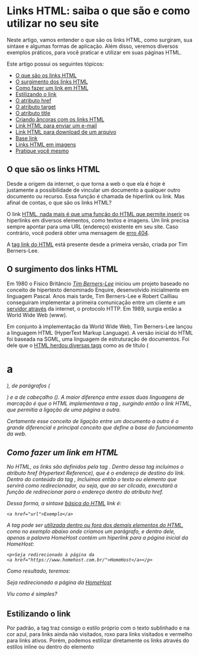 # Links HTML: saiba o que são e como utilizar no seu site

Neste artigo, vamos entender o que são os links HTML, como surgiram, sua sintaxe e algumas formas de aplicação. Além disso, veremos diversos exemplos práticos, para você praticar e utilizar em suas páginas HTML.

Este artigo possui os seguintes tópicos:

- [O que são os links HTML](https://www.homehost.com.br/blog/tutoriais/links-html/#topico1)
- [O surgimento dos links HTML](https://www.homehost.com.br/blog/tutoriais/links-html/#topico2)
- [Como fazer um link em HTML](https://www.homehost.com.br/blog/tutoriais/links-html/#topico3)
- [Estilizando o link](https://www.homehost.com.br/blog/tutoriais/links-html/#topico4)
- [O atributo href](https://www.homehost.com.br/blog/tutoriais/links-html/#topico5)
- [O atributo target](https://www.homehost.com.br/blog/tutoriais/links-html/#topico6)
- [O atributo title](https://www.homehost.com.br/blog/tutoriais/links-html/#topico7)
- [Criando âncoras com os links HTML](https://www.homehost.com.br/blog/tutoriais/links-html/#topico8)
- [Link HTML para enviar um e-mail](https://www.homehost.com.br/blog/tutoriais/links-html/#topico9)
- [Link HTML para download de um arquivo](https://www.homehost.com.br/blog/tutoriais/links-html/#topico10)
- [Base link](https://www.homehost.com.br/blog/tutoriais/links-html/#topico11)
- [Links HTML em imagens](https://www.homehost.com.br/blog/tutoriais/links-html/#topico12)
- [Pratique você mesmo](https://www.homehost.com.br/blog/tutoriais/links-html/#topico13)



## O que são os links HTML

Desde a origem da internet, o que torna a web o que ela é hoje é justamente a possibilidade de vincular um documento a qualquer outro documento ou recurso. Essa função é chamada de hiperlink ou link. Mas afinal de contas, o que são os links HTML?

O link [HTML, nada mais é que uma função do HTML que permite inserir](https://www.homehost.com.br/blog/criar-sites/html-div/) os hiperlinks em diversos elementos, como textos e imagens. Um link precisa sempre apontar para uma URL (endereço) existente em seu site. Caso contrário, você poderá obter uma mensagem de [erro 404](https://www.homehost.com.br/blog/internet/erro-404-not-found/).

A [tag link do HTML](https://www.homehost.com.br/blog/criar-sites/tags-html/) está presente desde a primeira versão, criada por Tim Berners-Lee.

## O surgimento dos links HTML

Em 1980 o Fisico Britâncio [*Tim Berners-Lee*](https://www.internethalloffame.org//official-biography-tim-berners-lee) iniciou um projeto baseado no conceito de hipertexto denominado Enquire, desenvolvido inicialmente em linguagem Pascal. Anos mais tarde, Tim Berners-Lee e Robert Cailliau conseguiram implementar a primeira comunicação entre um cliente e um [servidor através](https://www.homehost.com.br/blog/criar-sites/servidor-web/) da internet, o protocolo HTTP. Em 1989, surgia então a World Wide Web (www).

Em conjunto à implementação da World Wide Web, Tim Berners-Lee lançou a linguagem HTML (HyperText Markup Language). A versão inicial do HTML foi baseada na SGML, uma linguagem de estruturação de documentos. Foi dele que o [HTML herdou diversas tags](https://www.homehost.com.br/blog/criar-sites/tags-html/) como as de título (<h1> a <h6>), de parágrafos (<p>) e a de cabeçalho (<head>). A maior diferença entre essas duas linguagens de marcação é que o HTML implementava a tag <a>, surgindo então o link HTML, que permitia a ligação de uma página a outra.

Certamente esse conceito de ligação entre um documento a outro é o grande diferencial e principal conceito que define a base do funcionamento da web.

## Como fazer um link em HTML

No HTML, os links são definidos pela tag <a>. Dentro dessa tag incluímos o atributo href (Hypertext Reference), que é o endereço de destino do link. Dentro do conteúdo da tag <a>, incluímos então o texto ou elemento que servirá como redirecionador, ou seja, que ao ser clicado, executará a função de redirecionar para o endereço dentro do atributo href.

Dessa forma, a sintaxe [básica do HTML](https://www.homehost.com.br/blog/criar-sites/html-basico/) link é:

```
<a href="url">Exemplo</a>
```

A tag <a> pode ser [utilizada dentro ou fora dos demais elementos do HTML](https://www.homehost.com.br/blog/criar-sites/html-css/), como no exemplo abaixo onde criamos um parágrafo, e dentro dele, apenas a palavra HomeHost contém um hiperlink para a página inicial da HomeHost:

```
<p>Seja redirecionado à página da 
<a href="https://www.homehost.com.br/">HomeHost</a></p>
```

Como resultado, teremos:

Seja redirecionado a página da [HomeHost](https://www.homehost.com.br/)

Viu como é simples?

## Estilizando o link

Por padrão, a tag <a> traz consigo o estilo próprio com o texto sublinhado e na cor azul, para links ainda não visitados, roxo para links visitados e vermelho para links ativos. Porém, podemos estilizar diretamente os links através do estilos inline ou dentro do elemento <style>. Dessa forma, podemos reiniciar o estilo da tag apenas aplicando “text-decoration:none”. Também podemos utilizar as pseudo classes do CSS. Você pode aprender mais neste outro artigo sobre a [tabela de cores HTML](https://www.homehost.com.br/blog/tutoriais/tabela-de-cores-html/).

Vejamos um exemplo de estilização CSS:

```
<style>
/*Link não visitado */
a:link {
  color: green;
  text-decoration: none;
}

/*Link já visitado*/
a:visited {
  color: blue;
  text-decoration: none;
}

/*Quando o mouse passa por cima*/
a:hover {
  color: pink;
  text-decoration: none;
}

/*Link ativo/selecionado*/
a:active {
  color: yellow;
  text-decoration: none;
}
</style>
```

Também poderíamos atribuir um estilo único para o elemento <a>, fazendo com que, independente da condição, ele receberia o mesmo estilo. Veja o exemplo a seguir:

```
<!DOCTYPE html>
<html>
<head>
<style>
    a{
        text-decoration: none;
        background-color: yellow;
        color: red;
        border: 1px solid blue
        padding:3px 5px;
    }
</style>
</head>

<body>
    <a href="">
        Meu link personalizado
    </a>
</body>
<html>
```

Com o código acima, aplicamos uma borda azul, um fundo na cor amarela e a cor vermelha para o texto. Aplicamos também um *padding* (espaçamento). Portanto, perceba que poderíamos aplicar qualquer propriedade para a tag <a>. Isso acontece pois o mesmo tem como padrão de display bloco. Portanto, vejamos resultado do código acima:

[Meu link personalizado](https://www.homehost.com.br/#)

## O atributo href

Através do atributo principal da tag <a>, o href=””, podemos redirecionar o usuário a outro documento ou recurso. Existem três diferentes tipos de links utilizados para redirecionamento dentro do href. Um link pode ser:

- interno: redireciona para um elemento existente dentro da mesma página;
- local: utilizados para páginas contendo o mesmo domínio, ou seja, entre páginas do mesmo site;
- global: utilizados para páginas de outros domínios, ou seja, fora do site.

Veja abaixo alguns exemplos de como podem ser utilizados:

```
Interno - <a href="#contato">Contato</a>
Redirecionará ao elemento âncora contato.

Local - <a href="../pages/pagina2.html">Pagina 2</a>
Redirecionará ao arquivo pagina2.html pertencente à pasta pages.

Global - <a href="http://www.google.com/">Google</a>
Redirecionará à pagina inicial do Google
```



## O atributo target

Além do atributo href, também podemos incluir o atributo target dentro da tag <a>. Esse atributo informa ao navegador como o redirecionamento deverá ocorrer, abrindo a página na mesma janela/aba do navegador ou abrindo uma nova janela/aba.

Os atributos target são:

- _blank: abre a página em uma nova janela/aba;
- _self: abre a página na mesma janela;
- _parent: abre a página na mesma janela do link;
- _top: cancela todos os demais frames e abre a nova página no mesmo navegador.

Com isso, veja o exemplo a seguir onde ao clicar no link, abrirá uma nova aba do navegador com a página inicial da HomeHost:

```
<a href="https://www.homehost.com.br/" target="_blank">
Página inicial da HomeHost</a>
```

Nesse exemplo temos o resultado:

[Página inicial da HomeHost](https://www.homehost.com.br/)



## O atributo title

O atributo title permite escrever um texto que aparecerá apenas quando passarmos o mouse por cima do link. Portanto, é um atributo importante que nos permite digitar informações úteis suplementares sobre o link, como o tipo de informação que a página contém ou avisos.

Veja um exemplo de como podemos utilizar esse atributo.

```
<a href="" title="Exemplo de como funciona o atributo title">
Confira como funciona o atributo title!
</a>
```

Com esse código, nosso resultado será:

Confira como funciona o atributo title!



## Criando âncoras com os links HTML

Conforme o que foi explicado no tópico “O atributo href”, uma das possibilidades de utilizar o link HTML é através do redirecionamento interno, processo que também é conhecido como âncora. Para isso, utilizamos a tag <a> para linkar duas seções da mesma página. Além disso, podemos nomear a seção ou atribuir um ID a um determinado elemento, e assim, através da âncora, acontecerá o redirecionamento ao elemento.

Um ótimo exemplo de utilização desse processo, se encontra no inicio desse artigo: ao clicar nos links de qualquer um dos tópicos, você é redirecionado para essa posição! Este recurso também é muito utilizado dentro de menus de páginas únicas e landing pages.

Confira o exemplo a seguir, utilizando como base o seguinte código:

```
<h1>Texto 1 de exemplo<a name="text1"></a></h1>
<h2>Texto 2 de exemplo<a name="text2"></a></h2>
<h2>Texto 3 de exemplo<a name="text3"></a></h2>
```

Agora vamos criar os links que ao serem clicados realizarão o redirecionamento para a posição do text1, do text2 e do text3:

```
<a href="#text1">Esse link leva ao Texto 1 de exemplo</a>
<a href="#text2">Esse link leva ao Texto 2 de exemplo</a>
<a href="#text3">Esse link leva ao Texto 3 de exemplo</a>
```

Confira os exemplos que deixamos para você testar essa funcionalidade:

[Redirecionar para o topo do artigo](https://www.homehost.com.br/blog/tutoriais/links-html/#topo)
[Redirecionar para o final do artigo](https://www.homehost.com.br/blog/tutoriais/links-html/#final)

## Link HTML de e-mail

Atualmente, o HTML é capaz de criar um link que redireciona para o envio de e-mail. [Para criar](https://www.homehost.com.br/blog/criar-sites/4-motivos-para-criar-site-com-homehost/) essa função, basta colocar dentro do atributo href o “mailto:” e separados por uma interrogação “?”, o “subject=”. O “mailto” deve conter o endereço ao qual será enviado o e-mail, o “subject=” nada mais é que o assunto. Vejamos então o exemplo abaixo:

```
<p><a href="mailto:exemplo@examplo.com?subject=Assunto" >Clique aqui</a>
para enviar um e-mail.</p>
```

O resultado dessa linha de código é:

[Clique aqui](mailto:exemplo@examplo.com?subject=Assunto) para enviar um e-mail.

Posteriormente, ainda podemos acrescentar um texto pré-estabelecido para o corpo do e-mail. Para isso acrescentamos ao código o “body=”

```
<p><a href="mailto:exemplo@examplo.com?subject=Assunto&body=Digite sua mensagem">
Clique aqui</a> para enviar um e-mail.</p>
```

Dessa forma, o resultado fica da seguinte forma:

[Clique aqui](mailto:exemplo@examplo.com?subject=Assunto&body=Digite sua mensagem) para enviar um e-mail.

No exemplo utilizado anteriormente, incluímos a função de link em texto, porém, essa função é muito bem aproveitada quando [inserida em imagens](https://www.homehost.com.br/blog/criar-sites/html-img/) ou ícones. Atenção, para que essa forma de link funcione, é necessário ter um [software de e-mail configurado](https://www.homehost.com.br/blog/contas-de-email/outlook-configurar-email-iphone-android/) em seu PC ou celular.

## Link HTML e o atributo download



Anteriormente, vimos que é possível utilizar dentro do href uma url global, e com isso temos diversas possibilidades de utilizar os hiperlinks. Uma dessas possibilidades é utilizar uma url que redirecione para o download de um arquivo. Apenas com o atributo href, o download irá abrir normalmente, porém é muito recomendável utilizar o atributo download. Com esse atributo, podemos definir um nome padrão para o arquivo que será baixado.

Vejamos o exemplo a seguir:

```
<a href="urldodownload"
   download="nomedoarquivo.exe">
  Faça o download do Firefox 39 para Windows
</a>
```

Separamos o seguinte exemplo para vocês, o nome do download está como padrão exemplo.zip:
[Faça o download aqui](https://www.homehost.com.br/blog/wp-content/uploads/2019/07/teste.zip)

## Base link

Caso algum link utilizado possua um destino que não existe mais ou não funcione, podemos utilizar um base link para redirecionar o usuário a um endereço específico. Com este objetivo, acrescente a tag <base> no interior do elemento <head> do seu HTML. Posteriormente adicione dentro da tag <base> o atributo href contendo o endereço que servirá como base link. Dessa forma, caso o link não funcione, o mesmo será redirecionado para a url contida na tag <base>. Geralmente, utiliza-se a própria página inicial como base.

Vejamos o exemplo a seguir de como inserir um base link no seu código HTML:

```
<head>
  <base href="https://www.homehost.com.br/">
</head>
```

Assim, caso haja algum link que não funcione no site, o mesmo será redirecionado para a página inicial da [HomeHost.](https://www.homehost.com.br/)

Certamente, esse elemento é um grande diferencial ao site, pois evita que o usuário tenha uma má experiência ao clicar num link defeituoso.

## Links HTML em imagens

Já ficou claro que o a tag <a> permite sua utilização de diversas formas. Uma das formais mais exploradas atualmente é a de links em blocos. Ou seja: uma vez que o elemento <a> não possui nenhum impedimento com a inserção de blocos dentro dele, podemos inserir um link numa imagem, para toda uma <div> ou até mesmo para uma seção inteira de um site.

Portanto, vejamos o exemplo a seguir, onde vamos inserir uma imagem para um link:

```
<a href="https://www.homehost.com.br/" target="_blank">
    <img width="100" height="100" src="images/homehost.png">
</a>
```

Teremos como resultado o seguinte:

[![Link Html Aplicado a Logo da Home Host](https://www.homehost.com.br/blog/wp-content/uploads/2016/05/homehost-logo.jpg)](https://www.homehost.com.br/)

Perceba que no exemplo anterior, utilizamos os atributos para alterar o tamanho da imagem normalmente. Portanto, a utilização da tag link não impede a estilização do elemento. A mesma regra vale para elementos de blocos, como no exemplo a seguir:

```
<a href="https://www.homehost.com.br/" target="_blank">
    <div height="100" style="background-color: blue;line-height: 100px;text-align: center;">
        <p style="color: white">Meu link em uma Div</p>
    </div>
</a>
```

Da mesma forma que utilizamos atributos de estilo inline normalmente, estamos agora aplicando um link para uma div inteira. Portanto, teste abaixo clicar em qualquer parte do bloco azul:

Meu link em uma Div

 

Além disso, há infinitas possibilidades de estilização e utilização do elemento link.

## Pratique você mesmo

Após a leitura e estudo do conteúdo desse artigo, recomenda-se praticar! Por isso, faça testes com seus códigos, utilizando links externos, internos, locais e globais. Siga as sugestões abaixo e certamente você estará apto a utilizar as funcionalidades do link HTML em qualquer situação.

Então, seguem algumas sugestões para treinamento:

- Comece fazendo o básico, aplicando link a algumas partes do texto;
- Estilize o elemento link, tente deixá-lo com diversos estilos diferentes;
- Crie um link que tenha o formato de um botão, com cores de fundo, e cor de fonte diferente da padrão;
- Criem uma lista <ul> e para cada <li> inclua um link, como um menu;
- Façam um menu que levem a determinada parte do site;
- Utilize links dentro de imagens;
- Utilize link de um download com um nome padrão do arquivo;
- Experimente utilizar link dentro de uma *div* completa, estilize e brinque com essa *div,* aproveite para treinar seu CSS.